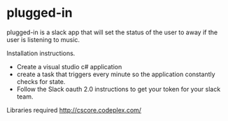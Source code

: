 # plugged-in
plugged-in is a slack app that will set the status of the user to away if the user is listening to music.

Installation instructions. 
 - Create a visual studio c# application
 - create a task that triggers every minute so the application constantly checks for state. 
 - Follow the Slack oauth 2.0 instructions to get your token for your slack team. 
 
Libraries required
http://cscore.codeplex.com/
